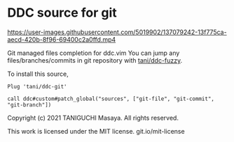 # DDC source for git



https://user-images.githubusercontent.com/5019902/137079242-13f775ca-aecd-420b-8f96-69400c2a0ffd.mp4



Git managed files completion for ddc.vim
You can jump any files/branches/commits in git repository with [tani/ddc-fuzzy](https://github.com/tani/ddc-fuzzy). 

To install this source,

```viml
Plug 'tani/ddc-git'

call ddc#custom#patch_global("sources", ["git-file", "git-commit", "git-branch"])
```

Copyright (c) 2021 TANIGUCHI Masaya. All rights reserved.

This work is licensed under the MIT license.
git.io/mit-license
